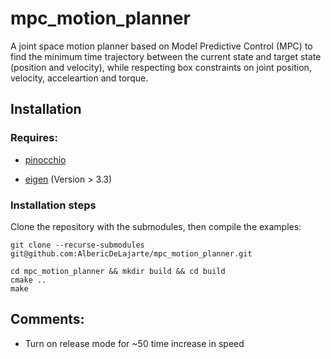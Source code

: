 # mpc_motion_planner

A joint space motion planner based on Model Predictive Control (MPC) to find the minimum time trajectory between the current state and target state (position and velocity), while respecting box constraints on joint position, velocity, acceleartion and torque.

## Installation

### Requires:

- [pinocchio](https://github.com/stack-of-tasks/pinocchio)

- [eigen](https://eigen.tuxfamily.org/index.php?title=Main_Page) (Version > 3.3)

### Installation steps

Clone the repository with the submodules, then compile the examples:

```
git clone --recurse-submodules git@github.com:AlbericDeLajarte/mpc_motion_planner.git 

cd mpc_motion_planner && mkdir build && cd build
cmake ..
make
```

## Comments:
- Turn on release mode for ~50 time increase in speed
